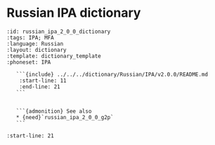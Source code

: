 
# Russian IPA dictionary

``````{dictionary} Russian IPA dictionary
:id: russian_ipa_2_0_0_dictionary
:tags: IPA; MFA
:language: Russian
:layout: dictionary
:template: dictionary_template
:phoneset: IPA

   ```{include} ../../../dictionary/Russian/IPA/v2.0.0/README.md
    :start-line: 11
    :end-line: 21
   ```


   ```{admonition} See also
   * {need}`russian_ipa_2_0_0_g2p`
   ```

``````

```{include} ../../../dictionary/Russian/IPA/v2.0.0/README.md
:start-line: 21
```
